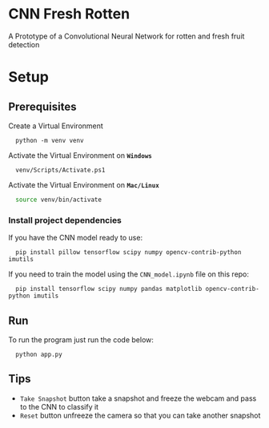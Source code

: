 # CNN Fresh Rotten
A Prototype of a Convolutional Neural Network for rotten and fresh fruit detection

# Setup

## Prerequisites

Create a Virtual Environment
```
  python -m venv venv
```

Activate the Virtual Environment on **`Windows`**
```
  venv/Scripts/Activate.ps1
```

Activate the Virtual Environment on **`Mac/Linux`**
```bash
  source venv/bin/activate
```

### Install project dependencies
If you have the CNN model ready to use:
```
  pip install pillow tensorflow scipy numpy opencv-contrib-python imutils 
```

If you need to train the model using the `CNN_model.ipynb` file on this repo:
```
  pip install tensorflow scipy numpy pandas matplotlib opencv-contrib-python imutils 
```

## Run
To run the program just run the code below:
```
  python app.py
```

## Tips
* `Take Snapshot` button take a snapshot and freeze the webcam and pass to the CNN to classify it
* `Reset` button unfreeze the camera so that you can take another snapshot